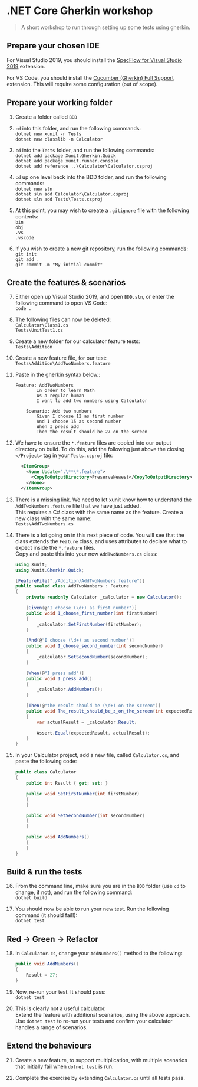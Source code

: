 # .NET Core Gherkin workshop

> A short workshop to run through setting up some tests using gherkin.

## Prepare your chosen IDE

For Visual Studio 2019, you should install the [SpecFlow for Visual Studio 2019](https://marketplace.visualstudio.com/items?itemName=TechTalkSpecFlowTeam.SpecFlowForVisualStudio) extension.  

For VS Code, you should install the [Cucumber (Gherkin) Full Support](https://marketplace.visualstudio.com/items?itemName=alexkrechik.cucumberautocomplete) extension. This will require some configuration (out of scope).

## Prepare your working folder

1. Create a folder called `BDD`
2. `cd` into this folder, and run the following commands:  
    `dotnet new xunit -n Tests`  
	`dotnet new classlib -n Calculator`

3. `cd` into the `Tests` folder, and run the following commands:  
	`dotnet add package Xunit.Gherkin.Quick`  
	`dotnet add package xunit.runner.console`  
	`dotnet add reference ..\Calculator\Calculator.csproj`  

4. `cd` up one level back into the BDD folder, and run the following commands:  
	`dotnet new sln`  
	`dotnet sln add Calculator\Calculator.csproj`  
	`dotnet sln add Tests\Tests.csproj`  

5. At this point, you may wish to create a `.gitignore` file with the following contents:  
    `bin`  
    `obj`  
    `.vs`  
    `.vscode`

6. If you wish to create a new git repository, run the following commands: 
    `git init`  
    `git add .`  
    `git commit -m "My initial commit"`  

## Create the features & scenarios

7. Either open up Visual Studio 2019, and open `BDD.sln`, or enter the following command to open VS Code:  
    `code .`  

8. The following files can now be deleted:  
    `Calculator\Class1.cs`  
    `Tests\UnitTest1.cs`  

9. Create a new folder for our calculator feature tests:   
    `Tests\Addition`  

10. Create a new feature file, for our test:   
    `Tests\Addition\AddTwoNumbers.feature`  

11. Paste in the gherkin syntax below.:  
	```gherkin
    Feature: AddTwoNumbers
	        In order to learn Math
	        As a regular human
	        I want to add two numbers using Calculator
	    
        Scenario: Add two numbers
	        Given I choose 12 as first number
	        And I choose 15 as second number
	        When I press add
	        Then the result should be 27 on the screen
    ```
	
12. We have to ensure the `*.feature` files are copied into our output directory on build. To do this, add the following just above the closing `</Project>` tag in your `Tests.csproj` file:  
    ```xml
	  <ItemGroup>
	    <None Update=".\**\*.feature">
	      <CopyToOutputDirectory>PreserveNewest</CopyToOutputDirectory>
	    </None>
	  </ItemGroup>
    ```
13. There is a missing link. We need to let xunit know how to understand the `AddTwoNumbers.feature` file that we have just added.  
This requires a C# class with the same name as the feature.  Create a new class with the same name:  
`Tests\AddTwoNumbers.cs`

14. There is a lot going on in this next piece of code. You will see that the class extends the `Feature` class, and uses attributes to declare what to expect inside the `*.feature` files.  
Copy and paste this into your new `AddTwoNumbers.cs` class:  
    ```csharp
    using Xunit;
    using Xunit.Gherkin.Quick;

    [FeatureFile("./Addition/AddTwoNumbers.feature")]
    public sealed class AddTwoNumbers : Feature
    {
        private readonly Calculator _calculator = new Calculator();

        [Given(@"I choose (\d+) as first number")]
        public void I_choose_first_number(int firstNumber)
        {
            _calculator.SetFirstNumber(firstNumber);
        }

        [And(@"I choose (\d+) as second number")]
        public void I_choose_second_number(int secondNumber)
        {
            _calculator.SetSecondNumber(secondNumber);
        }

        [When(@"I press add")]
        public void I_press_add()
        {
            _calculator.AddNumbers();
        }

        [Then(@"the result should be (\d+) on the screen")]
        public void The_result_should_be_z_on_the_screen(int expectedResult)
        {
            var actualResult = _calculator.Result;

            Assert.Equal(expectedResult, actualResult);
        }
    }
    ```

15. In your Calculator project, add a new file, called `Calculator.cs`, and paste the following code:  
    ```csharp
    public class Calculator
    {
        public int Result { get; set; }

        public void SetFirstNumber(int firstNumber)
        {
        }

        public void SetSecondNumber(int secondNumber)
        {
        }

        public void AddNumbers()
        {
        }
    }
    ```

## Build & run the tests

16. From the command line, make sure you are in the `BDD` folder (use `cd` to change, if not), and run the following command:  
    `dotnet build`

17. You should now be able to run your new test. Run the following command (it should fail!):  
    `dotnet test`

## Red -> Green -> Refactor

18. In `Calculator.cs`, change your `AddNumbers()` method to the following:  
    ```csharp
    public void AddNumbers()
    {
        Result = 27;
    }
    ```

19. Now, re-run your test. It should pass:  
    `dotnet test`

20. This is clearly not a useful calculator.  
Extend the feature with additional scenarios, using the above approach.  
Use `dotnet test` to re-run your tests and confirm your calculator handles a range of scenarios.

## Extend the behaviours

21. Create a new feature, to support multiplication, with multiple scenarios that initially fail when `dotnet test` is run.

22. Complete the exercise by extending `Calculator.cs` until all tests pass.
